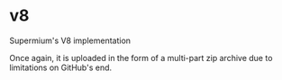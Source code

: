 # v8
Supermium's V8 implementation

Once again, it is uploaded in the form of a multi-part zip archive due to limitations on GitHub's end.

